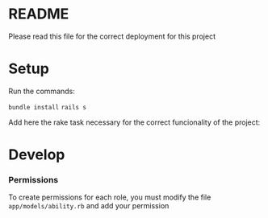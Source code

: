 # README

Please read this file for the correct deployment for this project

# Setup

Run the commands: 

`` bundle install ``
`` rails s ``


Add here the rake task necessary for the correct funcionality of the project:

# Develop

### Permissions

To create permissions for each role, you must modify the file `app/models/ability.rb` and add your permission


